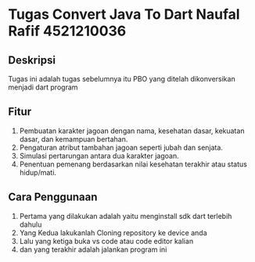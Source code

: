 # Tugas Convert Java To Dart Naufal Rafif 4521210036

## Deskripsi
Tugas ini adalah tugas sebelumnya itu PBO yang ditelah dikonversikan menjadi dart program

## Fitur
1. Pembuatan karakter jagoan dengan nama, kesehatan dasar, kekuatan dasar, dan kemampuan bertahan.
2. Pengaturan atribut tambahan jagoan seperti jubah dan senjata.
3. Simulasi pertarungan antara dua karakter jagoan.
4. Penentuan pemenang berdasarkan nilai kesehatan terakhir atau status hidup/mati.

## Cara Penggunaan
1. Pertama yang dilakukan adalah yaitu menginstall sdk dart terlebih dahulu 
2.  Yang Kedua lakukanlah Cloning repository ke device anda
3. Lalu yang ketiga buka vs code atau code editor kalian
4. dan yang terakhir adalah jalankan program ini



